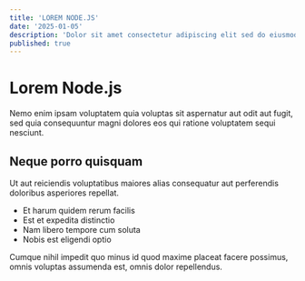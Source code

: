 ```yaml
---
title: 'LOREM NODE.JS'
date: '2025-01-05'
description: 'Dolor sit amet consectetur adipiscing elit sed do eiusmod tempor incididunt.'
published: true
---
```


# Lorem Node.js

Nemo enim ipsam voluptatem quia voluptas sit aspernatur aut odit aut fugit, sed quia consequuntur magni dolores eos qui ratione voluptatem sequi nesciunt.

## Neque porro quisquam

Ut aut reiciendis voluptatibus maiores alias consequatur aut perferendis doloribus asperiores repellat.

- Et harum quidem rerum facilis
- Est et expedita distinctio
- Nam libero tempore cum soluta
- Nobis est eligendi optio

Cumque nihil impedit quo minus id quod maxime placeat facere possimus, omnis voluptas assumenda est, omnis dolor repellendus.
